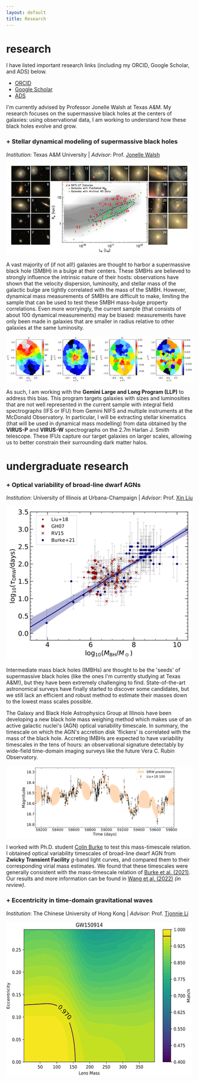 ```yaml
---
layout: default
title: Research
---
```


# research
I have listed important research links (including my ORCID, Google Scholar, and ADS) below.

* [ORCID](https://orcid.org/0000-0001-9975-9196) 
* [Google Scholar](https://scholar.google.com/citations?hl=en&user=_MfhceYAAAAJ) 
* [ADS](https://ui.adsabs.harvard.edu/public-libraries/X6RXfJsAScCmBK1kGdZ1rw)

I'm currently advised by Professor Jonelle Walsh at Texas A&M. My research focuses on the supermassive black holes at the centers of galaxies: using observational data, I am working to understand how these black holes evolve and grow.

### + Stellar dynamical modeling of supermassive black holes
*Institution*: Texas A&M University | *Advisor*: Prof. [Jonelle Walsh](https://jonellewalsh.weebly.com/)

![gemini](/assets/img/geminilp.jpeg)

A vast majority of (if not all!) galaxies are thought to harbor a supermassive black hole (SMBH) in a bulge at their centers. These SMBHs are believed to strongly influence the intrinsic nature of their hosts: observations have shown that the velocity dispersion, luminosity, and stellar mass of the galactic bulge are tightly correlated with the mass of the SMBH. However, dynamical mass measurements of SMBHs are difficult to make, limiting the sample that can be used to test these SMBH mass-bulge property correlations. Even more worryingly, the current sample (that consists of about 100 dynamical measurements) may be biased: measurements have only been made in galaxies that are smaller in radius relative to other galaxies at the same luminosity.  

![kinem](/assets/img/pgc12557_moment_4_full_kinem_map.png)

As such, I am working with the **Gemini Large and Long Program (LLP)** to address this bias. This program targets galaxies with sizes and luminosities that are not well represented in the current sample with integral field spectrographs (IFS or IFU) from Gemini NIFS and multiple instruments at the McDonald Observatory. In particular, I will be extracting stellar kinematics (that will be used in dynamical mass modelling) from data obtained by the **VIRUS-P** and **VIRUS-W** spectrographs on the 2.7m Harlan J. Smith telescope. These IFUs capture our target galaxies on larger scales, allowing us to better constrain their surrounding dark matter halos.  

# undergraduate research

### + Optical variability of broad-line dwarf AGNs
*Institution*: University of Illinois at Urbana-Champaign | *Advisor*: Prof. [Xin Liu](https://publish.illinois.edu/liu-group/)

<img src="/assets/img/mtau.png" alt="mtaurel" style="width:500px;height:416px;">

Intermediate mass black holes (IMBHs) are thought to be the 'seeds' of supermassive black holes (like the ones I'm currently studying at Texas A&M!), but they have been extremely challenging to find. State-of-the-art astronomical surveys have finally started to discover some candidates, but we still lack an efficient and robust method to estimate their masses down to the lowest mass scales possible. 

The Galaxy and Black Hole Astrophysics Group at Illinois have been developing a new black hole mass weighing method which makes use of an active galactic nuclei's (AGN) optical variability timescale. In summary, the timescale on which the AGN's accretion disk 'flickers' is correlated with the mass of the black hole. Accreting IMBHs are expected to have variability timescales in the tens of hours: an observational signature detectably by wide-field time-domain imaging surveys like the future Vera C. Rubin Observatory.

![liu100](/assets/img/liu100.png)

I worked with Ph.D. student [Colin Burke](https://burke86.github.io/) to test this mass-timescale relation. I obtained optical variability timescales of broad-line dwarf AGN from **Zwicky Transient Facility** *g*-band light curves, and compared them to their corresponding virial mass estimates. We found that these timescales were generally consistent with the mass-timescale relation of [Burke et al. (2021)](https://www.science.org/doi/10.1126/science.abg9933). Our results and more information can be found in [Wang et al. (2022)](https://arxiv.org/abs/2212.02321) *(in review)*.


### + Eccentricity in time-domain gravitational waves
*Institution*: The Chinese University of Hong Kong | *Advisor*: Prof. [Tjonnie Li](http://www.phy.cuhk.edu.hk/~tgfli/)

<img src="/assets/img/gw.png" alt="gws" style="width:500px;height:416px;">


